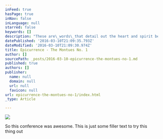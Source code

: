 ```yaml
---
inFeed: true
hasPage: true
inNav: false
inLanguage: null
starred: false
keywords: []
description: "These are\_words\_that detail out the heart and spirit behind the first\_Epicurrence. I’d heard great things about this\_non-conference, and I was stoked to get the opportunity to participate in the first\_Montues, set on the north side of beautiful Lake Tahoe, California."
datePublished: '2016-03-10T21:09:35.793Z'
dateModified: '2016-03-10T21:09:30.974Z'
title: Epicurrence - The Montues No. 1
author: []
sourcePath: _posts/2016-03-10-epicurrence-the-montues-no-1.md
published: true
authors: []
publisher:
  name: null
  domain: null
  url: null
  favicon: null
url: epicurrence-the-montues-no-1/index.html
_type: Article

---
```

![](https://the-grid-user-content.s3-us-west-2.amazonaws.com/2b17bac1-5b6d-4a53-8eee-6056eef8b5b8.jpg)

So this conference was awesome. This is just some filler text to try this thing out